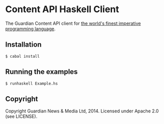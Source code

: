 # Content API Haskell Client

The Guardian Content API client for
[the world's finest imperative programming language](http://www.haskell.org/).

## Installation

    $ cabal install

## Running the examples

    $ runhaskell Example.hs

## Copyright

Copyright Guardian News & Media Ltd, 2014. Licensed under Apache 2.0 (see LICENSE).

